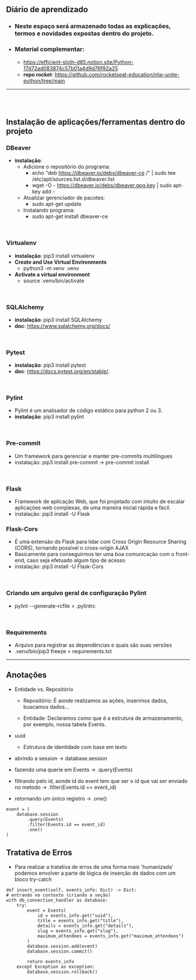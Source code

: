 ## Diário de aprendizado

- ### Neste espaço será armazenado todas as explicações, termos e novidades expostas dentro do projeto.

- ### Material complementar:
    - https://efficient-sloth-d85.notion.site/Python-17d72ad083874c57b01a4d9d76f92a25
    - **repo rocket**: https://github.com/rocketseat-education/nlw-unite-python/tree/main

___________________________________________________________________________________________________ 

<br />
<br />

## Instalação de aplicações/ferramentas dentro do projeto

### DBeaver
- **instalação**:
    - Adicione o repositório do programa: 
        - echo "deb https://dbeaver.io/debs/dbeaver-ce /" | sudo tee /etc/apt/sources.list.d/dbeaver.list
        - wget -O - https://dbeaver.io/debs/dbeaver.gpg.key | sudo apt-key add -
    - Atualizar gerenciador de pacotes:
        - sudo apt-get update
    - Instalando programa:
        - sudo apt-get install dbeaver-ce

<br />

### Virtualenv
- **instalação**: pip3 install virtualenv
- **Create and Use Virtual Environments**
    - python3 -m venv .venv
- **Activate a virtual environment**
    - source .venv/bin/activate

<br />

### SQLAlchemy
- **instalação**: pip3 install SQLAlchemy
- **doc**: https://www.sqlalchemy.org/docs/

<br />

### Pytest
- **instalação**: pip3 install pytest
- **doc**: https://docs.pytest.org/en/stable/.

<br />

### Pylint
- Pylint é um analisador de código estático para python 2 ou 3.
- **instalação**: pip3 install pylint

<br />

### Pre-commit
- Um framework para gerenciar e manter pre-commits multilíngues
- instalação: pip3 install pre-commit -> pre-commit install

<br />

### Flask
- Framework de aplicação Web, que foi projetado com intuito de escalar aplicações web complexas, de uma maneira inicial rápida e fácil.
- instalação: pip3 install -U Flask

### Flask-Cors
- É uma extensão do Flask para lidar com Cross Origin Resource Sharing (CORS), tornando possível o cross-origin AJAX
- Basicamente para conseguirmos ter uma boa comunicação com o front-end, caso seja efetuado algum tipo de acesso
- instalação: pip3 install -U Flask-Cors

<br />

### Criando um arquivo geral de configuração Pylint
- pylint --generate-rcfile > .pylintrc

<br />

### Requirements
- Arquivo para registrar as dependências e quais são suas versões
- .venv/bin/pip3 freeze > requirements.txt    


___________________________________________________________________________________________________

## Anotações

- Entidade vs. Repositório
    - Repositório: É aonde realizamos as ações, inserimos dados, buscamos dados...

    - Entidade: Declaramos como que é a estrutura de armazenamento, por exemplo, nossa tabela Events.

- uuid
    - Estrutura de identidade com base em texto

- abrindo a session -> database.session
            
- fazendo uma querie em Events -> .query(Events)
            
- filtrando pelo id, aonde id do event tem que ser o id que vai 
ser enviado no metodo -> .filter(Events.id == event_id)
            
- retornando um único registro -> .one()
            
```
event = (
    database.session
        .query(Events)    
        .filter(Events.id == event_id)
        .one()
)
```

## Tratativa de Erros
- Para realizar a tratativa de erros de uma forma mais 'humanizada' podemos envolver a parte de lógica de inserção de dados com um bloco try-catch

```
def insert_event(self, events_info: Dict) -> Dict:
# entrando no contexto (criando a seção)
with db_connection_handler as database:
    try:
        event = Events(
            id = events_info.get("uuid"),
            title = events_info.get("title"),
            details = events_info.get("details"),
            slug = events_info.get("slug"),
            maximum_attendees = events_info.get("maximum_attendees")
        )
        database.session.add(event)
        database.session.commit()
    
        return events_info
    except Exception as exception:
        database.session.rollback()
```

<!-- 6:43 -->